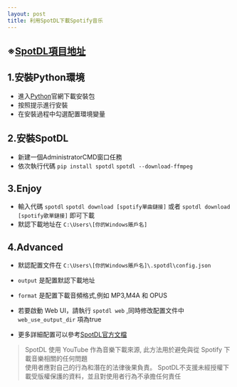 ```yaml
---
layout: post
title: 利用SpotDL下載Spotify音乐
---
```


## ※[SpotDL項目地址](https://github.com/spotDL/spotify-downloader/tree/master)
  
## 1.安裝Python環境

- 進入[Python](https://www.python.org/downloads/)官網下載安裝包
- 按照提示進行安裝
- 在安裝過程中勾選配置環境變量

## 2.安裝SpotDL

- 新建一個AdministratorCMD窗口任務
- 依次執行代碼 ```pip install spotdl``` ```spotdl --download-ffmpeg```

## 3.Enjoy

- 輸入代碼 ```spotdl``` ```spotdl download [spotify單曲鏈接]``` 或者 ```spotdl download [spotify歌單鏈接]``` 即可下載
- 默認下載地址在 ```C:\Users\[你的Windows賬戶名]```

## 4.Advanced

- 默認配置文件在 ```C:\Users\[你的Windows賬戶名]\.spotdl\config.json```
  
- ```output``` 是配置默認下載地址
  
- ```format``` 是配置下載音頻格式,例如 MP3,M4A 和 OPUS
  
- 若要啟動 Web UI，請執行 ```spotdl web``` ,同時修改配置文件中 ```web_use_output_dir``` 項為true
  
- 更多詳細配置可以參考[SpotDL官方文檔](https://github.com/spotDL/spotify-downloader/blob/master/docs/usage.md)

>SpotDL 使用 YouTube 作為音樂下載來源, 此方法用於避免與從 Spotify 下載音樂相關的任何問題  
>使用者應對自己的行為和潛在的法律後果負責。 SpotDL不支援未經授權下載受版權保護的資料，並且對使用者行為不承擔任何責任
